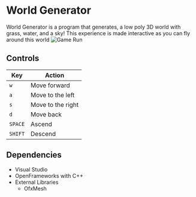 # World Generator
World Generator is a program that generates, a low poly 3D world with grass, water, and a sky!
This experience is made interactive as you can fly around this world
![Game Run](https://ibb.co/BcYtFKL)

## Controls

| Key      | Action                                                      |
|----------|-------------------------------------------------------------|
| `w`      | Move forward                                                |
| `a`      | Move to the left                                            |
| `s`      | Move to the right                                           |
| `d`      | Move back                                                   |
| `SPACE`  | Ascend                                                      |
| `SHIFT`  | Descend                                                     |

## Dependencies
- Visual Studio
- OpenFrameworks with C++
- External Libraries
	- OfxMesh